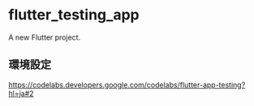 # flutter_testing_app

A new Flutter project.

## 環境設定

https://codelabs.developers.google.com/codelabs/flutter-app-testing?hl=ja#2
